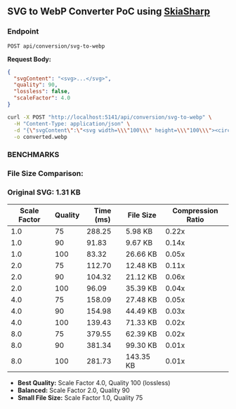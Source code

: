 ## SVG to WebP Converter PoC using [SkiaSharp](https://github.com/mono/SkiaSharp?tab=readme-ov-file)

### Endpoint

`POST api/conversion/svg-to-webp`

**Request Body:**
```json
{
  "svgContent": "<svg>...</svg>",
  "quality": 90,
  "lossless": false,
  "scaleFactor": 4.0
}
```

```bash
curl -X POST "http://localhost:5141/api/conversion/svg-to-webp" \
  -H "Content-Type: application/json" \
  -d "{\"svgContent\":\"<svg width=\\\"100\\\" height=\\\"100\\\"><circle cx=\\\"50\\\" cy=\\\"50\\\" r=\\\"40\\\" fill=\\\"red\\\"/></svg>\", \"quality\": 90, \"lossless\": false, \"scaleFactor\": 4.0}" \
  -o converted.webp
```

### BENCHMARKS

### File Size Comparison:
### Original SVG:  1.31 KB

| Scale Factor | Quality | Time (ms) | File Size | Compression Ratio |
|--------------|---------|-----------|-----------|-------------------|
|          1.0 |      75 |    288.25 |   5.98 KB |             0.22x |
|          1.0 |      90 |     91.83 |   9.67 KB |             0.14x |
|          1.0 |     100 |     83.32 |  26.66 KB |             0.05x |
|          2.0 |      75 |    112.70 |  12.48 KB |             0.11x |
|          2.0 |      90 |    104.32 |  21.12 KB |             0.06x |
|          2.0 |     100 |     96.09 |  35.39 KB |             0.04x |
|          4.0 |      75 |    158.09 |  27.48 KB |             0.05x |
|          4.0 |      90 |    154.98 |  44.49 KB |             0.03x |
|          4.0 |     100 |    139.43 |  71.33 KB |             0.02x |
|          8.0 |      75 |    379.55 |  62.39 KB |             0.02x |
|          8.0 |      90 |    381.34 |  99.30 KB |             0.01x |
|          8.0 |     100 |    281.73 | 143.35 KB |             0.01x |

- **Best Quality:** Scale Factor 4.0, Quality 100 (lossless)
- **Balanced:** Scale Factor 2.0, Quality 90
- **Small File Size:** Scale Factor 1.0, Quality 75
